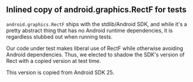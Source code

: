## Inlined copy of android.graphics.RectF for tests

`android.graphics.RectF` ships with the stdlib/Android SDK, and while it's
a pretty abstract thing that has no Android runtime dependencies, it is
regardless stubbed out when running tests.

Our code under test makes liberal use of RectF while otherwise avoiding
Android dependencies.  Thus, we elected to shadow the SDK's version of
Rect with a copied version at test time.

This version is copied from Android SDK 25.
